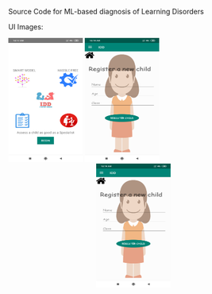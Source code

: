 Source Code for ML-based diagnosis of Learning Disorders

UI Images:

<div align = "left">
  <img src = "/Screenshots/Screenshot_2019-11-02-10-17-08-953_com.example.idd.png" width = "150px" height="250px">
  <img src = "/Screenshots/Screenshot_2019-11-02-10-19-30-143_com.example.idd.png" width = "150px" height="250px">
</div>  

<div align = "center">
  <img src = "/Screenshots/Screenshot_2019-11-02-10-19-30-143_com.example.idd.png" width = "150px" height="250px"</img>
</div>  
